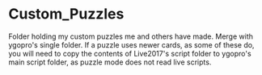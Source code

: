 # Custom_Puzzles
Folder holding my custom puzzles me and others have made.
Merge with ygopro's single folder.
If a puzzle uses newer cards, as some of these do, you will need to copy the contents of Live2017's script folder to ygopro's main script folder, as puzzle mode does not read live scripts.
